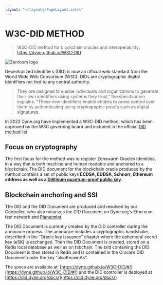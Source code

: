 ```yaml
---
layout: "~/layouts/PageLayout.astro"
---
```

# W3C-DID METHOD

> W3C-DID method for blockchain oracles and interoperability: https://dyne.github.io/W3C-DID  

![Zenroom logo](https://zenroom.org/wp-content/uploads/2019/11/zenroom.png)


Decentralized Identifiers (DID) is now an official web standard from the World Wide Web Consortium (W3C). DIDs are cryptographic digital identifiers not tied to any central authority. 


> They are designed to enable individuals and organizations to generate their own identifiers using systems they trust," the specification explains. "These new identifiers enable entities to prove control over them by authenticating using cryptographic proofs such as digital signatures.

In 2022 Dyne.org have implemented a W3C-DID method, which has been approved by the W3C governing board and included in the official [DID method list](https://www.w3.org/TR/did-spec-registries/#did-methods).  

## Focus on cryptography
The first focus for the method was to register Zenswarm Oracles identities, in a way that is both machine and human readable and anchored to a blockchain.
The DID document for the blockchain oracle produced by the method contains a set of public keys **ECDSA, EDDSA, Schnorr, Ethereum address as well as a [Dilithium quantum-proof public key](https://www.nist.gov/news-events/news/2022/07/nist-announces-first-four-quantum-resistant-cryptographic-algorithms)**.

## Blockchain anchoring and SSI
The DID and the DID Document are produced and resolved by our Controller, who also notarizes the DID Document on Dyne.org's Ethereum test network and [Planetmint](https://planetmint.io/).

The DID Document is currently created by the DID controller during the announce process. The announce includes a cryptographic handshake, described in the “Oracle key issuance” chapter where the ephemeral secret key (eSK) is exchanged. Then the DID Document is created, stored on a Redis local database as well as on fabchain. The txId containing the DID Document is then stored in Redis and  is contained in the Oracle’s DID Document under the key “alsoKnownAs”.

The specs are available at: [https://dyne.github.io/W3C-DID/#/](https://dyne.github.io/W3C-DID/#/) and the DID controller is deployed at [https://did.dyne.org/docs/](https://did.dyne.org/docs/) 


